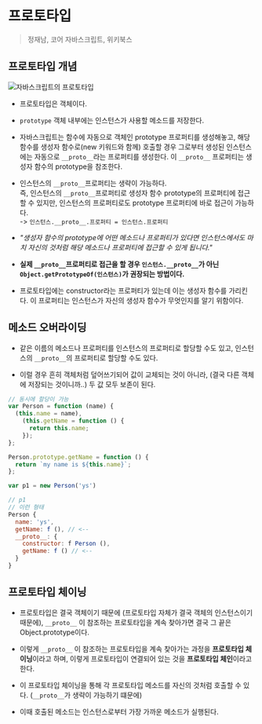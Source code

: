 # 프로토타입

> 정재남, 코어 자바스크립트, 위키북스

## 프로토타입 개념

![자바스크립트의 프로토타입](https://blog.kakaocdn.net/dn/d8bXKF/btqzKfhKKnA/oiWKbqLb3KqkKb07RBsi80/img.png)

- 프로토타입은 객체이다.

- `prototype` 객체 내부에는 인스턴스가 사용할 메소드를 저장한다.

- 자바스크립트는 함수에 자동으로 객체인 prototype 프로퍼티를 생성해놓고, 해당 함수를 생성자 함수로(new 키워드와 함께) 호출할 경우 그로부터 생성된 인스턴스에는 자동으로 `__proto__`라는 프로퍼티를 생성한다. 이 `__proto__` 프로퍼티는 생성자 함수의 prototype을 참조한다.

- 인스턴스의 `__proto__`프로퍼티는 생략이 가능하다.  
  즉, 인스턴스의 `__proto__`프로퍼티로 생성자 함수 prototype의 프로퍼티에 접근할 수 있지만, 인스턴스의 프로퍼티로도 prototype 프로퍼티에 바로 접근이 가능하다.  
   -> `인스턴스.__proto__.프로퍼티 = 인스턴스.프로퍼티`

- _"생성자 함수의 prototype에 어떤 메소드나 프로퍼티가 있다면 인스턴스에서도 마치 자신의 것처럼 해당 메소드나 프로퍼티에 접근할 수 있게 됩니다."_

- **실제 `__proto__`프로퍼티로 접근을 할 경우 `인스턴스.__proto__`가 아닌 `Object.getPrototypeOf(인스턴스)`가 권장되는 방법이다.**

- 프로토타입에는 constructor라는 프로퍼티가 있는데 이는 생성자 함수를 가리킨다. 이 프로퍼티는 인스턴스가 자신의 생성자 함수가 무엇인지를 알기 위함이다.

## 메소드 오버라이딩

- 같은 이름의 메소드나 프로퍼티를 인스턴스의 프로퍼티로 할당할 수도 있고, 인스턴스의 `__proto__`의 프로퍼티로 할당할 수도 있다.

- 이럴 경우 흔히 객체처럼 덮어쓰기되어 값이 교체되는 것이 아니라, (결국 다른 객체에 저장되는 것이니까..) 두 값 모두 보존이 된다.

```js
// 동시에 할당이 가능
var Person = function (name) {
  (this.name = name),
    (this.getName = function () {
      return this.name;
    });
};

Person.prototype.getName = function () {
  return `my name is ${this.name}`;
};

var p1 = new Person('ys')

// p1
// 이런 형태
Person {
  name: 'ys',
  getName: f (), // <--
  __proto__: {
    constructor: f Person (),
    getName: f () // <--
  }
}
```

## 프로토타입 체이닝

- 프로토타입은 결국 객체이기 때문에 (프로토타입 자체가 결국 객체의 인스턴스이기 때문에), `__proto__` 이 참조하는 프로토타입을 계속 찾아가면 결국 그 끝은 Object.prototype이다.

- 이렇게 `__proto__` 이 참조하는 프로토타입을 계속 찾아가는 과정을 **프로토타입 체이닝**이라고 하며, 이렇게 프로토타입이 연결되어 있는 것을 **프로토타입 체인**이라고 한다.

- 이 프로토타입 체이닝을 통해 각 프로토타입 메소드를 자신의 것처럼 호출할 수 있다. (`__proto__`가 생략이 가능하기 떄문에)

- 이때 호출된 메소드는 인스턴스로부터 가장 가까운 메소드가 실행된다.
